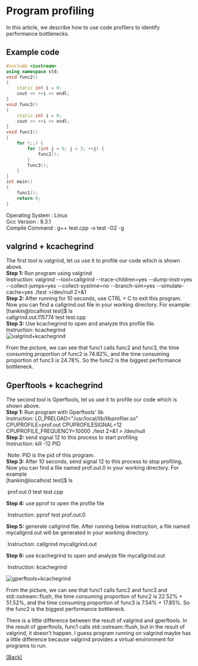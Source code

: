 # Program profiling
In this article, we describe how to use code profilers to identify performance bottlenecks.

## Example code
```c++
#include <iostream>
using namespace std;
void func2()
{
    static int i = 0;
    cout << ++i << endl;
}
void func3()
{
    static int i = 0;
    cout << ++i << endl;
}
void func1()
{
    for (;;) {
        for (int j = 0; j < 3; ++j) {
            func2();
        }
        func3();
    }
}
int main()
{
    func1();
    return 0;
}
```
Operating System : Linux  
Gcc Version : 9.3.1  
Compile Command : g++ test.cpp -o test -O2 -g  

## valgrind + kcachegrind  
The first tool is valgrind, let us use it to profile our code which is shown above.  
**Step 1:** Run program using valgrind  
        Instruction: valgrind --tool=callgrind --trace-children=yes --dump-instr=yes --collect-jumps=yes --collect-systime=no --branch-sim=yes --simulate-cache=yes ./test >/dev/null 2>&1  
**Step 2:** After running for 10 seconds, use CTRL + C to exit this program. Now you can find a callgrind.out file in your working directory. For example:   
             [hankin@localhost test]$ ls  
             callgrind.out.115774  test  test.cpp  
**Step 3:** Use kcachegrind to open and analyze this profile file.  
        Instruction: kcachegrind  
![valgrind+kcachegrind](https://github.com/Hankin-Liu/blogs/blob/master/performance_optimization/valgrind.png)  

From the picture, we can see that func1 calls func2 and func3, the time consuming proportion of func2 is 74.82%, and the time consuming proportion of  func3 is 24.78%. So the func2 is the biggest performance bottleneck.

## Gperftools + kcachegrind

The second tool is Gperftools, let us use it to profile our code which is shown above.  
**Step 1:** Run program with Gperftools' lib  
             Instruction: LD_PRELOAD="/usr/local/lib/libprofiler.so" CPUPROFILE=prof.out CPUPROFILESIGNAL=12 CPUPROFILE_FREQUENCY=10000 ./test 2>&1 > /dev/null  
**Step 2:** send signal 12 to this process to start profiling  
             Instruction: kill -12 PID  

​             Note: PID is the pid of this program.  
**Step 3:** After 10 seconds,  send signal 12 to this process to stop profiling, Now you can find a file named prof.out.0 in your working directory. For example  
​             [hankin@localhost test]$ ls  

​             prof.out.0  test  test.cpp

**Step 4:** use pprof to open the profile file

​             Instruction: pprof test prof.out.0

**Step 5:** generate callgrind file. After running below instruction, a file named mycallgind.out will be generated in your working directory.

​             Instruction: callgrind mycallgrind.out

**Step 6:** use kcachegrind to open and analyze file mycallgrind.out

​             Instruction: kcachegrind 

![gperftools+kcachegrind](https://github.com/Hankin-Liu/blogs/blob/master/performance_optimization/gperftools.png)  

From the picture, we can see that func1 calls func2 and func3 and std::ostream::flush, the time consuming proportion of func2 is 22.52% + 51.52%, and the time consuming proportion of  func3 is 7.54% + 17.85%. So the func2 is the biggest performance bottleneck.

There is a little difference between the result of valgrind and gperftools. In the result of gperftools, func1 calls std::ostream::flush, but in the result of valgrind, it doesn't happen. I guess program running on valgrind maybe has a little difference because valgrind provides a virtual environment for programs to run.  

[\[Back\]](https://github.com/Hankin-Liu/hankin.github.io/blob/master/performance_optimization/performance_optimization.md)
